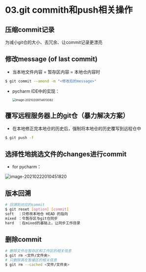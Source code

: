 # 03.git commith和push相关操作

## 压缩commit记录

为减小git仓的大小、去冗余、让commit记录更漂亮

## 修改message (of last commit)

- 当本地文件内容 = 暂存区内容 = 本地仓内容时

``` bash
$ git commit --amend -m "<修改后的message>"
```

- pycharm IDE中的实现：

  <img src="https://natsu-akatsuki.oss-cn-guangzhou.aliyuncs.com/img/image-20210209114613082.png" alt="image-20210209114613082" style="zoom: 67%;" />



## 覆写远程服务器上的git仓（暴力解决方案）

- 在本地修正完本地仓的历史后，强制将本地仓的历史覆写到远程仓中

```bash
$ git push -f 
```

## 选择性地挑选文件的changes进行commit

- for pycharm：

![image-20210222010451820](https://natsu-akatsuki.oss-cn-guangzhou.aliyuncs.com/img/image-20210222010451820.png)

## 版本回溯

```bash
# 回溯到对应的commit
$ git reset [option] [commit]
soft  ：只修改本地仓 HEAD 的指向
mixed ：令暂存区与git仓同步
hard  ：在mixed的基础上，让同步工作目录
```

## 删除commit

```bash
# 删除文件在暂存区和工作区的相关信息
$ git rm <文件/文件夹>
# 只删除其在暂缓区的相关信息 
$ git rm --cached <文件/文件夹>
```

